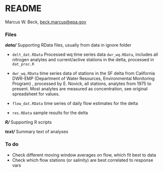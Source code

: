 # README
Marcus W. Beck, beck.marcus@epa.gov  

### Files

**_data/_** Supporting RData files, usually from data in ignore folder 

* `delt_dat.RData` Processed wq time series data `dwr_wq.RData`, includes all nitrogen analytes and current/active stations in the delta, processed in `dat_proc.R`

* `dwr_wq.RData` time series data of stations in the SF delta from California DWR-EMP (Department of Water Resources, Environmental Monitoring Program) , processed by E. Novick, all stations, analytes from 1975 to present.  Most analytes are measured as concentration, see original spreadsheet for values. 

* `flow_dat.RData` time series of daily flow estimates for the delta

* `res.RData` sample results for the delta

**_R/_** Supporting R scripts

**_text/_** Summary text of analyses

### To do

* Check different moving window averages on flow, which fit best to data
* Check which flow stations (or salinity) are best correlated to response vars

